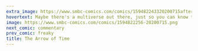 ```yaml
---
extra_image: https://www.smbc-comics.com/comics/159482243320200715after.png
hovertext: Maybe there's a multiverse out there, just so you can know that some you somewhere didn't do that one embarrassing thing you always think about.
image: https://www.smbc-comics.com/comics/1594822256-20200715.png
next_comic: commentary
prev_comic: freaky
title: The Arrow of Time
---
```


